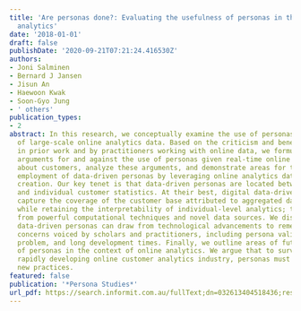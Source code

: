 ```yaml
---
title: 'Are personas done?: Evaluating the usefulness of personas in the age of online
  analytics'
date: '2018-01-01'
draft: false
publishDate: '2020-09-21T07:21:24.416530Z'
authors:
- Joni Salminen
- Bernard J Jansen
- Jisun An
- Haewoon Kwak
- Soon-Gyo Jung
- ' others'
publication_types:
- 2
abstract: In this research, we conceptually examine the use of personas in an age
  of large-scale online analytics data. Based on the criticism and benefits outlined
  in prior work and by practitioners working with online data, we formulate the major
  arguments for and against the use of personas given real-time online analytics data
  about customers, analyze these arguments, and demonstrate areas for the productive
  employment of data-driven personas by leveraging online analytics data in their
  creation. Our key tenet is that data-driven personas are located between aggregated
  and individual customer statistics. At their best, digital data-driven personas
  capture the coverage of the customer base attributed to aggregated data representations
  while retaining the interpretability of individual-level analytics; they benefit
  from powerful computational techniques and novel data sources. We discuss how digital
  data-driven personas can draw from technological advancements to remedy the notable
  concerns voiced by scholars and practitioners, including persona validation, inconsistency
  problem, and long development times. Finally, we outline areas of future research
  of personas in the context of online analytics. We argue that to survive in the
  rapidly developing online customer analytics industry, personas must evolve by adopting
  new practices.
featured: false
publication: '*Persona Studies*'
url_pdf: https://search.informit.com.au/fullText;dn=032613404518436;res=IELHSS
---
```


